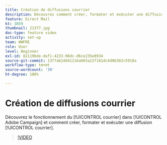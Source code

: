 ```yaml
---
title: Création de diffusions courrier
description: Découvrez comment créer, formater et exécuter une diffusion courrier.
feature: Direct Mail
kt: 3859
thumbnail: 21377.jpg
doc-type: feature video
activity: set-up
team: WWFRE
role: User
level: Beginner
exl-id: 82119bde-daf1-4233-96dc-d6ce235e0934
source-git-commit: 13f7ab2dd41216a603a22f181dc4d06302c5918a
workflow-type: tm+mt
source-wordcount: '39'
ht-degree: 100%

---
```


# Création de diffusions courrier

Découvrez le fonctionnement du [!UICONTROL courrier] dans [!UICONTROL Adobe Campaign] et comment créer, formater et exécuter une diffusion [!UICONTROL courrier].

>[!VIDEO](https://video.tv.adobe.com/v/21377?quality=12&learn=on)
